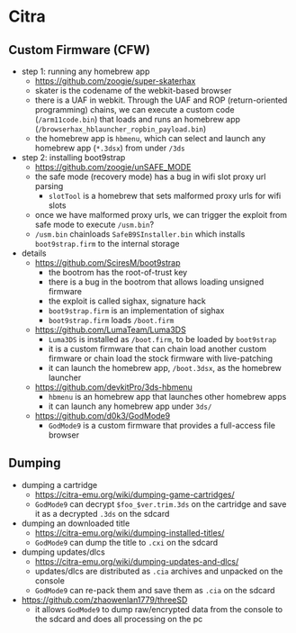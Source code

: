 Citra
=====

## Custom Firmware (CFW)

- step 1: running any homebrew app
  - <https://github.com/zoogie/super-skaterhax>
  - skater is the codename of the webkit-based browser
  - there is a UAF in webkit.  Through the UAF and ROP (return-oriented
    programming) chains, we can execute a custom code (`/arm11code.bin`) that
    loads and runs an homebrew app
    (`/browserhax_hblauncher_ropbin_payload.bin`)
  - the homebrew app is `hbmenu`, which can select and launch any homebrew app
    (`*.3dsx`) from under `/3ds`
- step 2: installing boot9strap
  - <https://github.com/zoogie/unSAFE_MODE>
  - the safe mode (recovery mode) has a bug in wifi slot proxy url parsing
    - `slotTool` is a homebrew that sets malformed proxy urls for wifi slots
  - once we have malformed proxy urls, we can trigger the exploit from safe
    mode to execute `/usm.bin`?
  - `/usm.bin` chainloads `SafeB9SInstaller.bin` which installs
    `boot9strap.firm` to the internal storage
- details
  - <https://github.com/SciresM/boot9strap>
    - the bootrom has the root-of-trust key
    - there is a bug in the bootrom that allows loading unsigned firmware
    - the exploit is called sighax, signature hack
    - `boot9strap.firm` is an implementation of sighax
    - `boot9strap.firm` loads `/boot.firm`
  - <https://github.com/LumaTeam/Luma3DS>
    - `Luma3DS` is installed as `/boot.firm`, to be loaded by `boot9strap`
    - it is a custom firmware that can chain load another custom firmware or
      chain load the stock firmware with live-patching
    - it can launch the homebrew app, `/boot.3dsx`, as the homebrew launcher
  - <https://github.com/devkitPro/3ds-hbmenu>
    - `hbmenu` is an homebrew app that launches other homebrew apps
    - it can launch any homebrew app under `3ds/`
  - <https://github.com/d0k3/GodMode9>
    - `GodMode9` is a custom firmware that provides a full-access file
      browser

## Dumping

- dumping a cartridge
  - <https://citra-emu.org/wiki/dumping-game-cartridges/>
  - `GodMode9` can decrypt `$foo_$ver.trim.3ds` on the cartridge and save it
    as a decrypted `.3ds` on the sdcard
- dumping an downloaded title
  - <https://citra-emu.org/wiki/dumping-installed-titles/>
  - `GodMode9` can dump the title to `.cxi` on the sdcard
- dumping updates/dlcs
  - <https://citra-emu.org/wiki/dumping-updates-and-dlcs/>
  - updates/dlcs are distributed as `.cia` archives and unpacked on the
    console
  - `GodMode9` can re-pack them and save them as `.cia` on the sdcard
- <https://github.com/zhaowenlan1779/threeSD>
  - it allows `GodMode9` to dump raw/encrypted data from the console to the
    sdcard and does all processing on the pc
